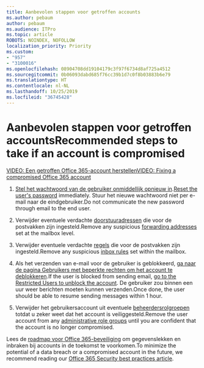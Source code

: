 ```yaml
---
title: Aanbevolen stappen voor getroffen accounts
ms.author: pebaum
author: pebaum
ms.audience: ITPro
ms.topic: article
ROBOTS: NOINDEX, NOFOLLOW
localization_priority: Priority
ms.custom:
- "957"
- "3100016"
ms.openlocfilehash: 08904708dd19104179c3f97f6734d8af725a4512
ms.sourcegitcommit: 0b06093dabd685f76cc39b1d7c0f8b03883b6e79
ms.translationtype: HT
ms.contentlocale: nl-NL
ms.lasthandoff: 10/25/2019
ms.locfileid: "36745428"
---
```

# <a name="recommended-steps-to-take-if-an-account-is-compromised"></a><span data-ttu-id="969a9-102">Aanbevolen stappen voor getroffen accounts</span><span class="sxs-lookup"><span data-stu-id="969a9-102">Recommended steps to take if an account is compromised</span></span>

[<span data-ttu-id="969a9-103">VIDEO: Een getroffen Office 365-account herstellen</span><span class="sxs-lookup"><span data-stu-id="969a9-103">VIDEO: Fixing a compromised Office 365 account</span></span>](https://www.microsoft.com/videoplayer/embed/RE2jvOb?pid=ocpVideo0-innerdiv-oneplayer&amp;postJsllMsg=true&amp;maskLevel=20&amp;autoplay=true)
  
1. <span data-ttu-id="969a9-104">[Stel het wachtwoord van de gebruiker onmiddellijk opnieuw in](https://docs.microsoft.com/office365/admin/add-users/reset-passwords).</span><span class="sxs-lookup"><span data-stu-id="969a9-104">[Reset the user's password](https://docs.microsoft.com/office365/admin/add-users/reset-passwords) immediately.</span></span> <span data-ttu-id="969a9-105">Stuur het nieuwe wachtwoord niet per e-mail naar de eindgebruiker.</span><span class="sxs-lookup"><span data-stu-id="969a9-105">Do not communicate the new password through email to the end user.</span></span>

2. <span data-ttu-id="969a9-106">Verwijder eventuele verdachte [doorstuuradressen](https://docs.microsoft.com/office365/admin/email/configure-email-forwarding) die voor de postvakken zijn ingesteld.</span><span class="sxs-lookup"><span data-stu-id="969a9-106">Remove any suspicious [forwarding addresses](https://docs.microsoft.com/office365/admin/email/configure-email-forwarding) set at the mailbox level.</span></span>

3. <span data-ttu-id="969a9-107">Verwijder eventuele verdachte [regels](https://support.office.com/article/1433E3A0-7FB0-4999-B536-50E05CB67FED) die voor de postvakken zijn ingesteld.</span><span class="sxs-lookup"><span data-stu-id="969a9-107">Remove any suspicious [inbox rules](https://support.office.com/article/1433E3A0-7FB0-4999-B536-50E05CB67FED) set within the mailbox.</span></span>

4. <span data-ttu-id="969a9-108">Als het verzenden van e-mail voor de gebruiker is geblokkeerd, [ga naar de pagina Gebruikers met beperkte rechten om het account te deblokkeren](https://protection.office.com/?hash=/restrictedusers).</span><span class="sxs-lookup"><span data-stu-id="969a9-108">If the user is blocked from sending email, [go to the Restricted Users to unblock the account](https://protection.office.com/?hash=/restrictedusers).</span></span> <span data-ttu-id="969a9-109">De gebruiker zou binnen een uur weer berichten moeten kunnen verzenden.</span><span class="sxs-lookup"><span data-stu-id="969a9-109">Once done, the user should be able to resume sending messages within 1 hour.</span></span>

5. <span data-ttu-id="969a9-110">Verwijder het gebruikersaccount uit eventuele [beheerdersrolgroepen](https://docs.microsoft.com//office365/admin/add-users/assign-admin-roles) totdat u zeker weet dat het account is veiliggesteld.</span><span class="sxs-lookup"><span data-stu-id="969a9-110">Remove the user account from any [administrative role groups](https://docs.microsoft.com//office365/admin/add-users/assign-admin-roles) until you are confident that the account is no longer compromised.</span></span>

<span data-ttu-id="969a9-111">Lees de [roadmap voor Office 365-beveiliging](https://docs.microsoft.com//office365/securitycompliance/security-roadmap) om gegevenslekken en inbraken bij accounts in de toekomst te voorkomen.</span><span class="sxs-lookup"><span data-stu-id="969a9-111">To minimize the potential of a data breach or a compromised account in the future, we recommend reading our [Office 365 Security best practices article](https://docs.microsoft.com//office365/securitycompliance/security-roadmap).</span></span>
  